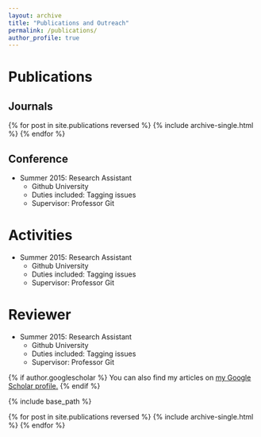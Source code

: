 ```yaml
---
layout: archive
title: "Publications and Outreach"
permalink: /publications/
author_profile: true
---
```


Publications
======

Journals
------
{% for post in site.publications reversed %}
  {% include archive-single.html %}
{% endfor %}

Conference
------
* Summer 2015: Research Assistant
  * Github University
  * Duties included: Tagging issues
  * Supervisor: Professor Git

Activities
======
* Summer 2015: Research Assistant
  * Github University
  * Duties included: Tagging issues
  * Supervisor: Professor Git

Reviewer
======
* Summer 2015: Research Assistant
  * Github University
  * Duties included: Tagging issues
  * Supervisor: Professor Git

{% if author.googlescholar %}
  You can also find my articles on <u><a href="{{author.googlescholar}}">my Google Scholar profile</a>.</u>
{% endif %}

{% include base_path %}

{% for post in site.publications reversed %}
  {% include archive-single.html %}
{% endfor %}
